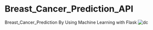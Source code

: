 # Breast_Cancer_Prediction_API
Breast_Cancer_Prediction By Using Machine Learning with Flask
![dc](https://github.com/Rahul16121992/Breast_Cancer_Prediction_API/assets/103987446/ae6f4a73-2cf4-4066-9a0a-7d1c71c3b09a)
